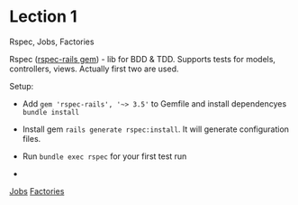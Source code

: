 # Lection 1

Rspec, Jobs, Factories

Rspec ([rspec-rails gem](https://github.com/rspec/rspec-rails)) - lib for BDD & TDD. Supports tests for models, controllers, views. Actually first two are used.

Setup:

* Add `gem 'rspec-rails', '~> 3.5'` to Gemfile and install dependencyes `bundle install`

* Install gem `rails generate rspec:install`. It will generate configuration files.

* Run `bundle exec rspec` for your first test run

* 

[Jobs](https://github.com/rspec/rspec-rails)
[Factories](https://github.com/rspec/rspec-rails)
